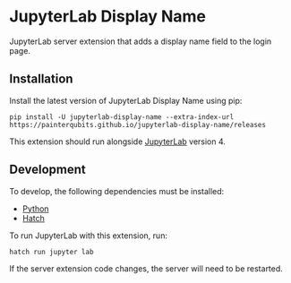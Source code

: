 # JupyterLab Display Name

JupyterLab server extension that adds a display name field to the login page.

## Installation

Install the latest version of JupyterLab Display Name using pip:

```
pip install -U jupyterlab-display-name --extra-index-url https://painterqubits.github.io/jupyterlab-display-name/releases
```

This extension should run alongside
[JupyterLab](https://jupyterlab.readthedocs.io/en/stable/getting_started/installation.html)
version 4.

## Development

To develop, the following dependencies must be installed:

- [Python](https://www.python.org/downloads/)
- [Hatch](https://hatch.pypa.io/latest/install/)

To run JupyterLab with this extension, run:

```
hatch run jupyter lab
```

If the server extension code changes, the server will need to be restarted.
